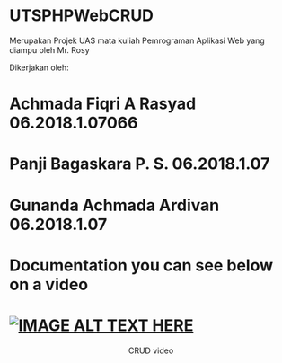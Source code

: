 # UTSPHPWebCRUD

Merupakan Projek UAS mata kuliah Pemrograman Aplikasi Web yang diampu oleh Mr. Rosy

Dikerjakan oleh:
# Achmada Fiqri A Rasyad  06.2018.1.07066
# Panji Bagaskara P. S.   06.2018.1.07
# Gunanda Achmada Ardivan 06.2018.1.07

# Documentation you can see below on a video

# [![IMAGE ALT TEXT HERE](https://img.youtube.com/vi/WELgi4mgrHo/0.jpg)](https://www.youtube.com/watch?v=WELgi4mgrHo)

<div align="center">CRUD video</div>
